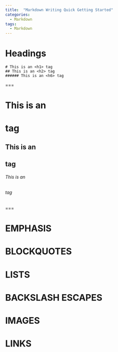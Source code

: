 ```yaml
---
title:  "Markdown Writing Quick Getting Started"
categories: 
  - Markdown
tags:
  - Markdown
---
```


# Headings
```
# This is an <h1> tag
## This is an <h2> tag
###### This is an <h6> tag
```
===
# This is an <h1> tag
## This is an <h2> tag
###### This is an <h6> tag
===

# EMPHASIS

# BLOCKQUOTES

# LISTS

# BACKSLASH ESCAPES

# IMAGES

# LINKS

